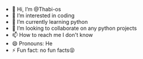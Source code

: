 - 👋 Hi, I’m @Thabi-os
- 👀 I’m interested in coding
- 🌱 I’m currently learning python
- 💞️ I’m looking to collaborate on any python projects
- 📫 How to reach me I don't know
- 😄 Pronouns: He
- ⚡ Fun fact: no fun facts😝

<!---
Thabi-os/Thabi-os is a ✨ special ✨ repository because its `README.md` (this file) appears on your GitHub profile.
You can click the Preview link to take a look at your changes.
--->

